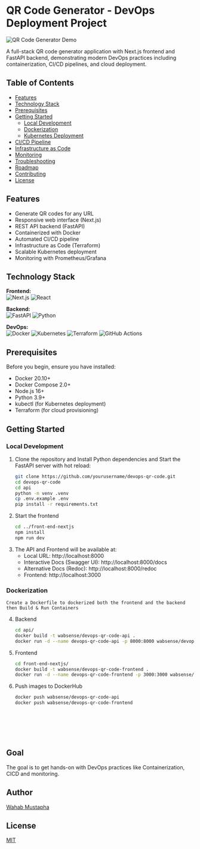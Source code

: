 # QR Code Generator - DevOps Deployment Project

![QR Code Generator Demo](assets/demo-screenshot.png)

A full-stack QR code generator application with Next.js frontend and FastAPI backend, demonstrating modern DevOps practices including containerization, CI/CD pipelines, and cloud deployment.

## Table of Contents
- [Features](#features)
- [Technology Stack](#technology-stack)
- [Prerequisites](#prerequisites)
- [Getting Started](#getting-started)
  - [Local Development](#local-development)
  - [Dockerization](#dockerization)
  - [Kubernetes Deployment](#kubernetes-deployment)
- [CI/CD Pipeline](#cicd-pipeline)
- [Infrastructure as Code](#infrastructure-as-code)
- [Monitoring](#monitoring)
- [Troubleshooting](#troubleshooting)
- [Roadmap](#roadmap)
- [Contributing](#contributing)
- [License](#license)

## Features
- Generate QR codes for any URL
- Responsive web interface (Next.js)
- REST API backend (FastAPI)
- Containerized with Docker
- Automated CI/CD pipeline
- Infrastructure as Code (Terraform)
- Scalable Kubernetes deployment
- Monitoring with Prometheus/Grafana

## Technology Stack
**Frontend:**  
![Next.js](https://img.shields.io/badge/Next.js-000000?style=for-the-badge&logo=nextdotjs&logoColor=white)
![React](https://img.shields.io/badge/React-20232A?style=for-the-badge&logo=react&logoColor=61DAFB)

**Backend:**  
![FastAPI](https://img.shields.io/badge/FastAPI-009688?style=for-the-badge&logo=fastapi&logoColor=white)
![Python](https://img.shields.io/badge/Python-3776AB?style=for-the-badge&logo=python&logoColor=white)

**DevOps:**  
![Docker](https://img.shields.io/badge/Docker-2496ED?style=for-the-badge&logo=docker&logoColor=white)
![Kubernetes](https://img.shields.io/badge/Kubernetes-326CE5?style=for-the-badge&logo=kubernetes&logoColor=white)
![Terraform](https://img.shields.io/badge/Terraform-7B42BC?style=for-the-badge&logo=terraform&logoColor=white)
![GitHub Actions](https://img.shields.io/badge/GitHub_Actions-2088FF?style=for-the-badge&logo=github-actions&logoColor=white)

## Prerequisites
Before you begin, ensure you have installed:
- Docker 20.10+
- Docker Compose 2.0+
- Node.js 16+
- Python 3.9+
- kubectl (for Kubernetes deployment)
- Terraform (for cloud provisioning)

## Getting Started

### Local Development
1. Clone the repository and Install Python dependencies and Start the FastAPI server with hot reload:
   ```bash
   git clone https://github.com/yourusername/devops-qr-code.git
   cd devops-qr-code
   cd api
   python -m venv .venv
   cp .env.example .env
   pip install -r requirements.txt

2. Start the frontend
    ```bash
    cd ../front-end-nextjs
    npm install
    npm run dev

3. The API and Frontend will be available at:
    - Local URL: http://localhost:8000
    - Interactive Docs (Swagger UI): http://localhost:8000/docs
    - Alternative Docs (Redoc): http://localhost:8000/redoc
    - Frontend: http://localhost:3000

### Dockerization
    Create a Dockerfile to dockerized both the frontend and the backend then Build & Run Containers
    
4. Backend
    ```bash
    cd api/
    docker build -t wabsense/devops-qr-code-api .
    docker run -d --name devops-qr-code-api -p 8000:8000 wabsense/devops-qr-code-api

5. Frontend
    ```bash
    cd front-end-nextjs/
    docker build -t wabsense/devops-qr-code-frontend .
    docker run -d --name devops-qr-code-frontend -p 3000:3000 wabsense/devops-qr-code-frontend

6. Push images to DockerHub
    ```bash
    docker push wabsense/devops-qr-code-api
    docker push wabsense/devops-qr-code-frontend








## Goal

The goal is to get hands-on with DevOps practices like Containerization, CICD and monitoring.

## Author

[Wahab Mustapha](https://github.com/wabsence)

## License

[MIT](./LICENSE)
    